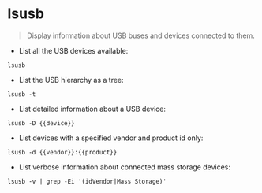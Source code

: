 # lsusb

> Display information about USB buses and devices connected to them.

- List all the USB devices available:

`lsusb`

- List the USB hierarchy as a tree:

`lsusb -t`

- List detailed information about a USB device:

`lsusb -D {{device}}`

- List devices with a specified vendor and product id only:

`lsusb -d {{vendor}}:{{product}}`

- List verbose information about connected mass storage devices:

`lsusb -v | grep -Ei '(idVendor|Mass Storage)'`
